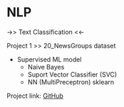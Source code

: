 # NLP

->> Text Classification <<-

Project 1 >> 20_NewsGroups dataset
  - Supervised ML model
    - Naive Bayes
    - Suport Vector Classifier (SVC)
    - NN (MultiPreceptron) sklearn
    
Project link: [GitHub](https://github.com/skmisht/NLP/blob/f2e68e089bba956271a07cc831383c8c53f134f6/TextClassification/20NewsGroup_classification.ipynb)

